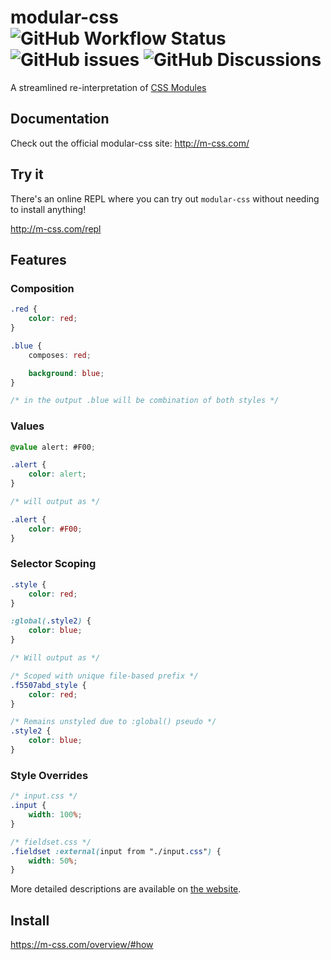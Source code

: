 modular-css ![GitHub Workflow Status](https://img.shields.io/github/workflow/status/tivac/modular-css/CI) ![GitHub issues](https://img.shields.io/github/issues/tivac/modular-css) ![GitHub Discussions](https://img.shields.io/github/discussions/tivac/modular-css)
===========

A streamlined re-interpretation of [CSS Modules](https://github.com/css-modules/css-modules)

## Documentation

Check out the official modular-css site: http://m-css.com/

## Try it

There's an online REPL where you can try out `modular-css` without needing to install anything!

http://m-css.com/repl

## Features

### Composition
```css
.red {
    color: red;
}

.blue {
    composes: red;

    background: blue;
}

/* in the output .blue will be combination of both styles */
```

### Values
```css
@value alert: #F00;

.alert {
    color: alert;
}

/* will output as */

.alert {
    color: #F00;
}
```

### Selector Scoping

```css
.style {
    color: red;
}

:global(.style2) {
    color: blue;
}

/* Will output as */

/* Scoped with unique file-based prefix */
.f5507abd_style {
    color: red;
}

/* Remains unstyled due to :global() pseudo */
.style2 {
    color: blue;
}
```

### Style Overrides
```css
/* input.css */
.input {
    width: 100%;
}

/* fieldset.css */
.fieldset :external(input from "./input.css") {
    width: 50%;
}
```

More detailed descriptions are available on [the website](https://m-css.com/guide/#features).

## Install

https://m-css.com/overview/#how
